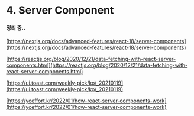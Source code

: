 # 4. Server Component

#### 정리 중..

[https://nextjs.org/docs/advanced-features/react-18/server-components](https://nextjs.org/docs/advanced-features/react-18/server-components)

[https://reactjs.org/blog/2020/12/21/data-fetching-with-react-server-components.html](https://reactjs.org/blog/2020/12/21/data-fetching-with-react-server-components.html)

[https://ui.toast.com/weekly-pick/ko\_20210119](https://ui.toast.com/weekly-pick/ko\_20210119)

[https://yceffort.kr/2022/01/how-react-server-components-work](https://yceffort.kr/2022/01/how-react-server-components-work)
